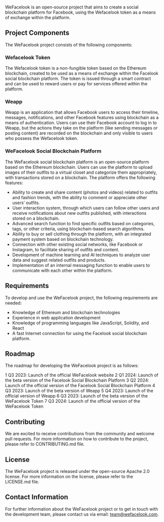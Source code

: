 WeFacelook is an open-source project that aims to create a social blockchain platform for Facebook, using the Wefacelook token as a means of exchange within the platform.

## Project Components

The WeFacelook project consists of the following components:

### Wefacelook Token

The Wefacelook token is a non-fungible token based on the Ethereum blockchain, created to be used as a means of exchange within the Facelook social blockchain platform. The token is issued through a smart contract and can be used to reward users or pay for services offered within the platform.

### Weapp

Weapp is an application that allows Facebook users to access their timeline, messages, notifications, and other Facebook features using blockchain as a means of authentication. Users can use their Facebook account to log in to Weapp, but the actions they take on the platform (like sending messages or posting content) are recorded on the blockchain and only visible to users who possess the Wefacelook token.

### WeFacelook Social Blockchain Platform

The WeFacelook social blockchain platform is an open-source platform based on the Ethereum blockchain. Users can use the platform to upload images of their outfits to a virtual closet and categorize them appropriately, with transactions stored on a blockchain. The platform offers the following features:

- Ability to create and share content (photos and videos) related to outfits and fashion trends, with the ability to comment or appreciate other users’ outfits.
- User interaction system, through which users can follow other users and receive notifications about new outfits published, with interactions stored on a blockchain.
- Advanced search function to find specific outfits based on categories, tags, or other criteria, using blockchain-based search algorithms.
- Ability to buy or sell clothing through the platform, with an integrated payment system based on blockchain technology.
- Connection with other existing social networks, like Facebook or Instagram, to facilitate sharing of outfits and content.
- Development of machine learning and AI techniques to analyze user data and suggest related outfits and products.
- Implementation of an internal messaging function to enable users to communicate with each other within the platform.

## Requirements

To develop and use the WeFacelook project, the following requirements are needed:

- Knowledge of Ethereum and blockchain technologies
- Experience in web application development
- Knowledge of programming languages like JavaScript, Solidity, and React
- A fast Internet connection for using the Facelook social blockchain platform.

## Roadmap

The roadmap for developing the WeFacelook project is as follows:


1 Q3 2023: Launch of the official WeFacelook website
2 Q1 2024: Launch of the beta version of the Facelook Social Blockchain Platform
3 Q2 2024: Launch of the official version of the Facelook Social Blockchain Platform
4 Q3 2023: Launch of the beta version of Weapp
5 Q4 2023: Launch of the official version of Weapp
6 Q3 2023: Launch of the beta version of the WeFacelook Token
7 Q3 2024: Launch of the official version of the WeFacelook Token

## Contributing

We are excited to receive contributions from the community and welcome pull requests. For more information on how to contribute to the project, please refer to CONTRIBUTING.md file.

## License

The WeFacelook project is released under the open-source Apache 2.0 license. For more information on the license, please refer to the LICENSE.md file.

## Contact Information

For further information about the WeFacelook project or to get in touch with the development team, please contact us via email: team@wefacelook.com.

